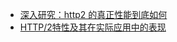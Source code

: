 * [深入研究：http2 的真正性能到底如何](https://juejin.im/entry/58076f83bf22ec0064fa630b)
* [HTTP/2特性及其在实际应用中的表现](https://juejin.im/post/59e46b2651882578b8185a05#heading-26)